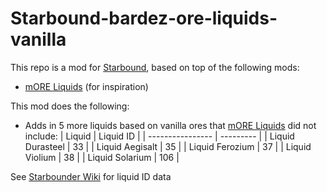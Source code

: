 # Starbound-bardez-ore-liquids-vanilla

This repo is a mod for [Starbound](https://playstarbound.com/), based on top of the following mods:
- [mORE Liquids](https://steamcommunity.com/sharedfiles/filedetails/?id=1318339314) (for inspiration)

This mod does the following:

- Adds in 5 more liquids based on vanilla ores that [mORE Liquids](https://steamcommunity.com/sharedfiles/filedetails/?id=1318339314) did not include:
    | Liquid           | Liquid ID |
    | ---------------- | --------- |
    | Liquid Durasteel | 33        |
    | Liquid Aegisalt  | 35        |
    | Liquid Ferozium  | 37        |
    | Liquid Violium   | 38        |
    | Liquid Solarium  | 106       |

See [Starbounder Wiki](https://starbounder.org/Modding:Liquids:Mods) for liquid ID data